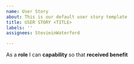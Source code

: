 ```yaml
---
name: User Story
about: This is our default user story template
title: USER STORY <TITLE>
labels: ''
assignees: StevieinWaterford

---
```


As a **role** I can **capability** so that **received benefit**
